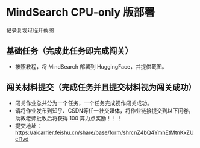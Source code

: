 # MindSearch CPU-only 版部署

记录复现过程并截图

## 基础任务（完成此任务即完成闯关）

- 按照教程，将 MindSearch 部署到 HuggingFace，并提供截图。

## 闯关材料提交（完成任务并且提交材料视为闯关成功）

- 闯关作业总共分为一个任务，一个任务完成视作闯关成功。
- 请将作业发布到知乎、CSDN等任一社交媒体，将作业链接提交到以下问卷，助教老师批改后将获得 100 算力点奖励！！！ 
- 提交地址：https://aicarrier.feishu.cn/share/base/form/shrcnZ4bQ4YmhEtMtnKxZUcf1vd
